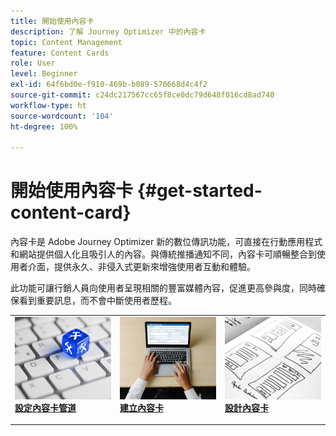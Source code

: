 ```yaml
---
title: 開始使用內容卡
description: 了解 Journey Optimizer 中的內容卡
topic: Content Management
feature: Content Cards
role: User
level: Beginner
exl-id: 64f6bd0e-f910-469b-b089-570668d4c4f2
source-git-commit: c24dc217567cc65f8ce0dc79d648f016cd8ad740
workflow-type: ht
source-wordcount: '104'
ht-degree: 100%

---
```


# 開始使用內容卡 {#get-started-content-card}

內容卡是 Adobe Journey Optimizer 新的數位傳訊功能，可直接在行動應用程式和網站提供個人化且吸引人的內容。與傳統推播通知不同，內容卡可順暢整合到使用者介面，提供永久、非侵入式更新來增強使用者互動和體驗。

此功能可讓行銷人員向使用者呈現相關的豐富媒體內容，促進更高參與度，同時確保看到重要訊息，而不會中斷使用者歷程。

<table style="table-layout:fixed"><tr style="border: 0;">
<td>
<a href="content-card-configuration.md">
<img alt="銷售機會" src="../assets/do-not-localize/sms-config.jpg">
</a>
<div><a href="content-card-configuration.md"><strong>設定內容卡管道</strong>
</div>
<p>
</td>
<td>
<a href="create-content-card.md">
<img alt="不頻繁" src="../assets/do-not-localize/sms-create.jpeg">
</a>
<div>
<a href="create-content-card.md"><strong>建立內容卡</strong></a>
</div>
<p></td>
<td>
<a href="design-content-card.md">
<img alt="驗證" src="../assets/do-not-localize/web-design.jpg">
</a>
<div>
<a href="design-content-card.md"><strong>設計內容卡</strong></a>
</div>
<p>
</td>
</tr></table>
